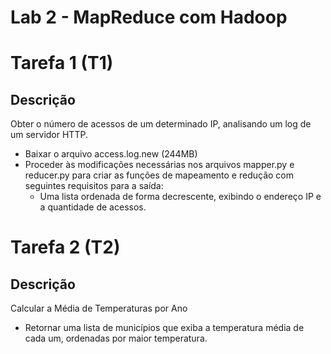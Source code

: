 # Lab 2 - MapReduce com Hadoop

# Tarefa 1 (T1)

## Descrição 

Obter o número de acessos de um determinado IP, analisando um log de um servidor HTTP.

- Baixar o arquivo access.log.new (244MB)
- Proceder às modificações necessárias nos arquivos mapper.py e reducer.py para criar as funções de mapeamento e redução com seguintes requisitos para a saída:
    - Uma lista ordenada de forma decrescente, exibindo o endereço IP e a quantidade de acessos.

# Tarefa 2 (T2)

## Descrição

Calcular a Média de Temperaturas por Ano

- Retornar uma lista de municípios que exiba a temperatura média de cada um, ordenadas por maior temperatura.